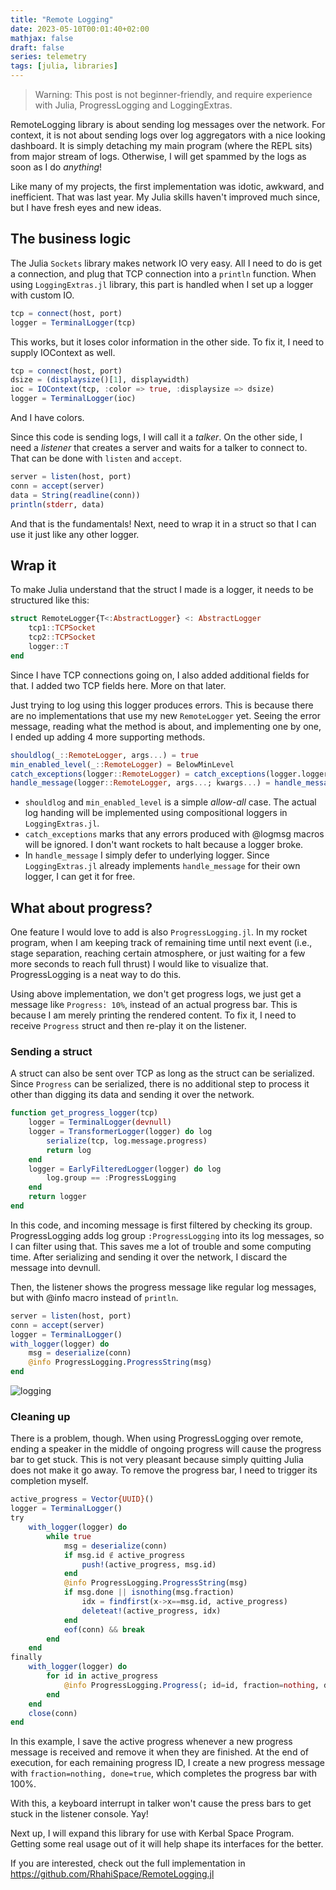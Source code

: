 ```yaml
---
title: "Remote Logging"
date: 2023-05-10T00:01:40+02:00
mathjax: false
draft: false
series: telemetry
tags: [julia, libraries]
---
```


> Warning: This post is not beginner-friendly, and require experience with Julia, ProgressLogging and LoggingExtras.


RemoteLogging library is about sending log messages over the network. For context, it is not about sending logs over log aggregators with a nice looking dashboard. It is simply detaching my main program (where the REPL sits) from major stream of logs. Otherwise, I will get spammed by the logs as soon as I do *anything*!

Like many of my projects, the first implementation was idotic, awkward, and inefficient. That was last year. My Julia skills haven't improved much since, but I have fresh eyes and new ideas.

## The business logic

The Julia `Sockets` library makes network IO very easy. All I need to do is get a connection, and plug that TCP connection into a `println` function. When using `LoggingExtras.jl` library, this part is handled when I set up a logger with custom IO.

```jl
tcp = connect(host, port)
logger = TerminalLogger(tcp)
```

This works, but it loses color information in the other side. To fix it, I need to supply IOContext as well.

```jl
tcp = connect(host, port)
dsize = (displaysize()[1], displaywidth)
ioc = IOContext(tcp, :color => true, :displaysize => dsize)
logger = TerminalLogger(ioc)
```

And I have colors.

Since this code is sending logs, I will call it a *talker*. On the other side, I need a *listener* that creates a server and waits for a talker to connect to. That can be done with `listen` and `accept`.

```jl
server = listen(host, port)
conn = accept(server)
data = String(readline(conn))
println(stderr, data)
```

And that is the fundamentals! Next, need to wrap it in a struct so that I can use it just like any other logger.

## Wrap it

To make Julia understand that the struct I made is a logger, it needs to be structured like this:

```jl
struct RemoteLogger{T<:AbstractLogger} <: AbstractLogger
    tcp1::TCPSocket
    tcp2::TCPSocket
    logger::T
end
```

Since I have TCP connections going on, I also added additional fields for that. I added two TCP fields here. More on that later.

Just trying to log using this logger produces errors. This is because there are no implementations that use my new `RemoteLogger` yet. Seeing the error message, reading what the method is about, and implementing one by one, I ended up adding 4 more supporting methods.

```jl
shouldlog(_::RemoteLogger, args...) = true
min_enabled_level(_::RemoteLogger) = BelowMinLevel
catch_exceptions(logger::RemoteLogger) = catch_exceptions(logger.logger)
handle_message(logger::RemoteLogger, args...; kwargs...) = handle_message(logger.logger, args...; kwargs...)
```

- `shouldlog` and `min_enabled_level` is a simple *allow-all* case. The actual log handing will be implemented using compositional loggers in `LoggingExtras.jl`.
- `catch_exceptions` marks that any errors produced with @logmsg macros will be ignored. I don't want rockets to halt because a logger broke.
- In `handle_message` I simply defer to underlying logger. Since `LoggingExtras.jl` already implements `handle_message` for their own logger, I can get it for free.

## What about progress?

One feature I would love to add is also `ProgressLogging.jl`. In my rocket program, when I am keeping track of remaining time until next event (i.e., stage separation, reaching certain atmosphere, or just waiting for a few more seconds to reach full thrust) I would like to visualize that. ProgressLogging is a neat way to do this.

Using above implementation, we don't get progress logs, we just get a message like `Progress: 10%`, instead of an actual progress bar. This is because I am merely printing the rendered content. To fix it, I need to receive `Progress` struct and then re-play it on the listener.

### Sending a struct

A struct can also be sent over TCP as long as the struct can be serialized. Since `Progress` can be serialized, there is no additional step to process it other than digging its data and sending it over the network.

```jl
function get_progress_logger(tcp)
    logger = TerminalLogger(devnull)
    logger = TransformerLogger(logger) do log
        serialize(tcp, log.message.progress)
        return log
    end
    logger = EarlyFilteredLogger(logger) do log
        log.group == :ProgressLogging
    end
    return logger
end
```

In this code, and incoming message is first filtered by checking its group. ProgressLogging adds log group `:ProgressLogging` into its log messages, so I can filter using that. This saves me a lot of trouble and some computing time. After serializing and sending it over the network, I discard the message into devnull.

Then, the listener shows the progress message like regular log messages, but with @info macro instead of `println`.

```jl
server = listen(host, port)
conn = accept(server)
logger = TerminalLogger()
with_logger(logger) do
    msg = deserialize(conn)
    @info ProgressLogging.ProgressString(msg)
end
```

![logging](/images/library/logging-example.png)

### Cleaning up

There is a problem, though. When using ProgressLogging over remote, ending a speaker in the middle of ongoing progress will cause the progress bar to get stuck. This is not very pleasant because simply quitting Julia does not make it go away. To remove the progress bar, I need to trigger its completion myself.

```jl
active_progress = Vector{UUID}()
logger = TerminalLogger()
try
    with_logger(logger) do
        while true
            msg = deserialize(conn)
            if msg.id ∉ active_progress
                push!(active_progress, msg.id)
            end
            @info ProgressLogging.ProgressString(msg)
            if msg.done || isnothing(msg.fraction)
                idx = findfirst(x->x==msg.id, active_progress)
                deleteat!(active_progress, idx)
            end
            eof(conn) && break
        end
    end
finally
    with_logger(logger) do
        for id in active_progress
            @info ProgressLogging.Progress(; id=id, fraction=nothing, done=true)
        end
    end
    close(conn)
end
```

In this example, I save the active progress whenever a new progress message is received and remove it when they are finished. At the end of execution, for each remaining progress ID, I create a new progress message with `fraction=nothing, done=true`, which completes the progress bar with 100%.

With this, a keyboard interrupt in talker won't cause the press bars to get stuck in the listener console. Yay!

Next up, I will expand this library for use with Kerbal Space Program. Getting some real usage out of it will help shape its interfaces for the better.

If you are interested, check out the full implementation in https://github.com/RhahiSpace/RemoteLogging.jl

